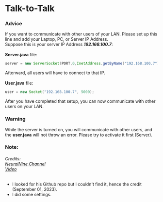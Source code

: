# Talk-to-Talk


### Advice
If you want to communicate with other users of your LAN. Please set up this line and add your Laptop, PC, or Server IP Address.<br>
Suppose this is your server IP Address ***192.168.100.7***:<br><br>
**Server.java** file:
```JAVA
server = new ServerSocket(PORT,0,InetAddress.getByName("192.168.100.7"));
```
Afterward, all users will have to connect to that IP.<br><br>
**User.java** file:
```JAVA
user = new Socket("192.168.100.7", 5000);
```
After you have completed that setup, you can now communicate with other users on your LAN.

### Warning
While the server is turned on, you will communicate with other users, and the **user.java** will not throw an error. Please try to activate it first (Server).

### Note:<br>
###### Credits: <br>[NeuralNine Channel](https://www.youtube.com/@NeuralNine) <br>[Video](https://www.youtube.com/watch?v=hIc_9Wbn704)
- I looked for his Github repo but I couldn't find it, hence the credit (September 01, 2023). <br>
- I did some settings.
